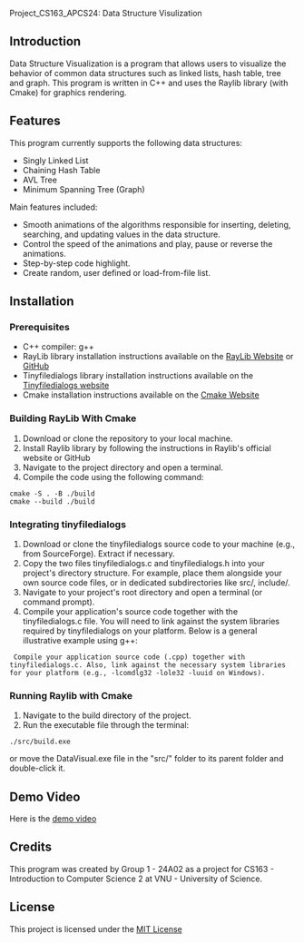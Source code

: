  Project_CS163_APCS24: Data Structure Visulization

## Introduction

Data Structure Visualization is a program that allows users to visualize the behavior of common data structures such as linked lists, hash table, tree and graph. This program is written in C++ and uses the Raylib library (with Cmake) for graphics rendering.

## Features
This program currently supports the following data structures:
- Singly Linked List
- Chaining Hash Table
- AVL Tree
- Minimum Spanning Tree (Graph)


Main features included:
- Smooth animations of the algorithms responsible for inserting, deleting, searching, and updating values in the data structure.
- Control the speed of the animations and play, pause or reverse the animations.
- Step-by-step code highlight.
- Create random, user defined or load-from-file list.

## Installation

### Prerequisites

- C++ compiler: g++
- RayLib library installation instructions available on the [RayLib Website](https://www.raylib.com/) or [GitHub](https://github.com/raysan5/raylib)
- Tinyfiledialogs library installation instructions available on the [Tinyfiledialogs website](https://sourceforge.net/projects/tinyfiledialogs)
- Cmake installation instructions available on the [Cmake Website](https://cmake.org/download/)

### Building RayLib With Cmake

1. Download or clone the repository to your local machine.
2. Install Raylib library by following the instructions in Raylib's official website or GitHub
3. Navigate to the project directory and open a terminal.
4. Compile the code using the following command:
```console
cmake -S . -B ./build
cmake --build ./build
```

### Integrating tinyfiledialogs

1. Download or clone the tinyfiledialogs source code to your machine (e.g., from SourceForge). Extract if necessary.
2. Copy the two files tinyfiledialogs.c and tinyfiledialogs.h into your project's directory structure. For example, place them alongside your own source code files, or in dedicated subdirectories like src/, include/.
3. Navigate to your project's root directory and open a terminal (or command prompt).
4. Compile your application's source code together with the tinyfiledialogs.c file. You will need to link against the system libraries required by tinyfiledialogs on your platform. Below is a general illustrative example using g++:
```console
 Compile your application source code (.cpp) together with tinyfiledialogs.c. Also, link against the necessary system libraries for your platform (e.g., -lcomdlg32 -lole32 -luuid on Windows).
```
### Running Raylib with Cmake

1. Navigate to the build directory of the project.
2. Run the executable file through the terminal:
```console
./src/build.exe
```
or move the DataVisual.exe file in the "src/" folder to its parent folder and double-click it.

## Demo Video

Here is the [demo video](https://www.youtube.com/watch?v=MeBQrsu9VpU)

## Credits

This program was created by Group 1 - 24A02 as a project for CS163 - Introduction to Computer Science 2 at VNU - University of Science.

## License

This project is licensed under the [MIT License](https://opensource.org/license/MIT)
